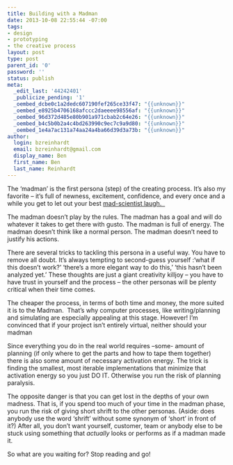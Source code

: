 ```yaml
---
title: Building with a Madman
date: 2013-10-08 22:55:44 -07:00
tags:
- design
- prototyping
- the creative process
layout: post
type: post
parent_id: '0'
password: ''
status: publish
meta:
  _edit_last: '44242401'
  _publicize_pending: '1'
  _oembed_dcbe0c1a2dedc607190fef265ce33f47: "{{unknown}}"
  _oembed_e8925b4706168afccc2daeeee98556af: "{{unknown}}"
  _oembed_96d372d485e80b901a971cbab2c64e26: "{{unknown}}"
  _oembed_b4c5b0b2a4c4bd263990c9ec7c9a9d80: "{{unknown}}"
  _oembed_1e4a7ac131a74aa24a4ba66d39d3a73b: "{{unknown}}"
author:
  login: bzreinhardt
  email: bzreinhardt@gmail.com
  display_name: Ben
  first_name: Ben
  last_name: Reinhardt
---
```


<p>The ‘madman’ is the first persona (step) of the creating process. It’s also my favorite – it’s full of newness, excitement, confidence, and every once and a while you get to let out your best <a href="https://www.youtube.com/watch?v=MP2oWvh6I44" target="_blank">mad-scientist laugh.  </a></p>
<p>The madman doesn’t play by the rules. The madman has a goal and will do whatever it takes to get there with gusto. The madman is full of energy. The madman doesn’t think like a normal person. The madman doesn’t need to justify his actions.</p>
<p>There are several tricks to tackling this persona in a useful way. You have to remove all doubt. It’s always tempting to second-guess yourself :‘what if this doesn’t work?’ ‘there’s a more elegant way to do this,’ ‘this hasn’t been analyzed yet.’ These thoughts are just a giant creativity killjoy – you have to have trust in yourself and the process – the other personas will be plenty critical when their time comes.</p>
<p>The cheaper the process, in terms of both time and money, the more suited it is to the Madman.  That’s why computer processes, like writing/planning and simulating are especially appealing at this stage. However! I’m convinced that if your project isn’t entirely virtual, neither should your madman</p>
<p>Since everything you do in the real world requires –some- amount of planning (if only where to get the parts and how to tape them together) there is also some amount of necessary activation energy. The trick is finding the smallest, most iterable implementations that minimize that activation energy so you just DO IT. Otherwise you run the risk of planning paralysis.</p>
<p>The opposite danger is that you can get lost in the depths of your own madness. That is, if you spend too much of your time in the madman phase, you run the risk of giving short shrift to the other personas. (Aside: does anybody use the word ‘shrift’ without some synonym of ‘short’ in front of it?) After all, you don’t want yourself, customer, team or anybody else to be stuck using something that <i>actually</i> looks or performs as if a madman made it.</p>
<p>So what are you waiting for? Stop reading and go!</p>

